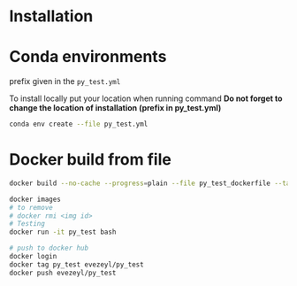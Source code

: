 # Installation

# Conda environments

prefix given in the `py_test.yml`

To install locally put your location when running command
**Do not forget to change the location of installation (prefix in py_test.yml)**

```bash
conda env create --file py_test.yml
```

# Docker build from file

```bash
docker build --no-cache --progress=plain --file py_test_dockerfile --tag py_test:latest .  2>&1 | tee build.logs

docker images
# to remove
# docker rmi <img id>
# Testing
docker run -it py_test bash

# push to docker hub
docker login
docker tag py_test evezeyl/py_test
docker push evezeyl/py_test
```
